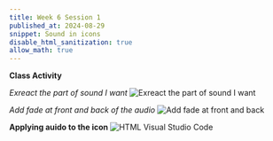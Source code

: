 ```yaml
---
title: Week 6 Session 1
published_at: 2024-08-29
snippet: Sound in icons
disable_html_sanitization: true
allow_math: true
---
```


**Class Activity**

*Exreact the part of sound I want*
![Exreact the part of sound I want](Sound1.png)

*Add fade at front and back of the audio*
![Add fade at front and back](Sound2.png)

**Applying auido to the icon**
![HTML Visual Studio Code](HTML3.png)